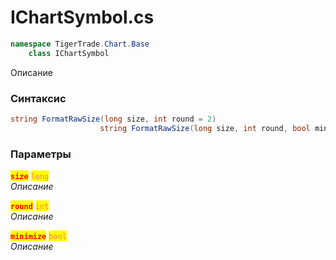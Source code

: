 
# IChartSymbol.cs
```csharp
namespace TigerTrade.Chart.Base  
    class IChartSymbol
```

Описание

### Синтаксис
```csharp
string FormatRawSize(long size, int round = 2)
                    string FormatRawSize(long size, int round, bool minimize)
```

### Параметры  
<mark style="color:red;">**`size`**</mark> <mark style="color:coral;">`long`</mark>  
 *Описание*  
  
<mark style="color:red;">**`round`**</mark> <mark style="color:coral;">`int`</mark>  
 *Описание*  
  
<mark style="color:red;">**`minimize`**</mark> <mark style="color:coral;">`bool`</mark>  
 *Описание*  
  

                    
                    